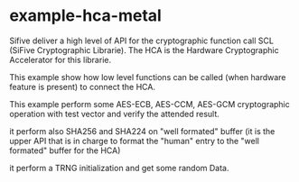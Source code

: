 # example-hca-metal

Sifive deliver a high level of API for the cryptographic function call SCL (SiFive Cryptographic Librarie). The HCA is the Hardware Cryptographic Accelerator for this librarie.

This example show how low level functions can be called (when hardware feature is present) to connect the HCA.

This example perform some AES-ECB, AES-CCM, AES-GCM cryptographic operation with test vector and verify the attended result.

it perform also SHA256 and SHA224 on "well formated" buffer (it is the upper API that is in charge to format the "human" entry to the "well formated" buffer for the HCA)

it perform a TRNG initialization and get some random Data.